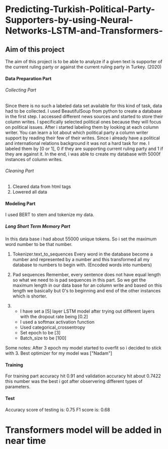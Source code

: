 # Predicting-Turkish-Political-Party-Supporters-by-using-Neural-Networks-LSTM-and-Transformers-
## Aim of this project

The aim of this project is to be able to analyze if a given text is supporter of the current ruling party or against the current ruling party in Turkey. (2020)

#### Data Preparation Part
###### Collecting Part

Since there is no such a labeled data set available for this kind of task, data had to be collected. I used BeautifulSoup from python to create a database in the first step.
I accessed different news sources and started to store their column writes. I specifically selected political ones because they will focus on political issues. After i started labeling them by looking at each column writer. You can learn a lot about which political party a column writer support by reading their few of their writes. Since i already have a political and international relations background it was not a hard task for me. I labeled them by [0 or 1], 0 if they are supporting current ruling party and 1 if they are against it. In the end, i was able to create my database with 5000f instances of column writes. 

###### Cleaning Part

1) Cleared data from html tags 
2) Lowered all data

#### Modeling Part

I used BERT to stem and tokenize my data.

##### Long Short Term Memory Part

In this data base i had about 55000 unique tokens. So i set the maximum word number to be that number.

1) Tokenizer.text_to_sequences
 Every word in the database become a number and represented by a number and this transformed all my database to numbers to begin with. (Encoded words into numbers)

2) Pad sequences
  Remember, every sentence does not have equal length so what we need to is pad sequences in this part.
So we get the maximum length in our data base for an column write and based on this length we basically but 0's to beginning and end of the      other instances which is shorter. 
 

3) - I have set a [5] layer LSTM model after trying out different layers with the dropout rate being [0.2]
   - I used a softmax activation function
   - Used categorical_crossentropy
   - Set epoch to be [3]
   - Batch_size to be [100]
   
Some notes: After 3 epoch my model started to overfit so i decided to stick with 3. Best optimizer for my model was ["Nadam"]

#### Training

For training part accuracy hit 0.91 and validation accuracy hit about 0.7422 this number was the best i got after observering different types of parameters.

#### Test

Accuracy score of testing is: 0.75
F1 score is: 0.68


# Transformers model will be added in near time
